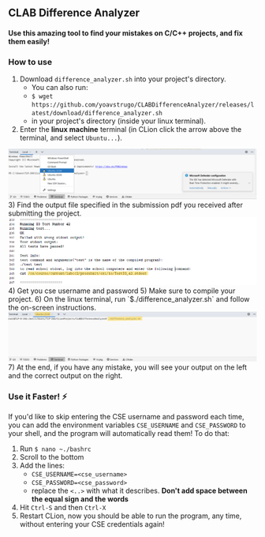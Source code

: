 ## CLAB Difference Analyzer

#### Use this amazing tool to find your mistakes on C/C++ projects, and fix them easily!

### How to use
1) Download `difference_analyzer.sh` into your project's directory.
   * You can also run:
   * `$ wget https://github.com/yoavstrugo/CLABDifferenceAnalyzer/releases/latest/download/difference_analyzer.sh`
   * in your project's directory (inside your linux terminal).
2) Enter the <b>linux machine</b> terminal (in CLion click the arrow above 
   the terminal, and select `Ubuntu...`).
<img src="./res/editor.png">
3) Find the output file specified in the submission pdf you received after 
   submitting the project.
<img src="./res/stdout.png">
4) Get you cse username and password
5) Make sure to compile your project.
6) On the linux terminal, run `$./difference_analyzer.sh` and follow the 
   on-screen instructions.
<img src="./res/running.png">
7) At the end, if you have any mistake, you will see your output on the left 
   and the correct output on the right.

### Use it Faster! ⚡
If you'd like to skip entering the CSE username and password each time, you 
can add the environment variables `CSE_USERNAME` and `CSE_PASSWORD` to your 
shell, and the program will automatically read them!
To do that:
1) Run `$ nano ~./bashrc`
2) Scroll to the bottom
3) Add the lines:
   * `CSE_USERNAME=<cse_username>`
   * `CSE_PASSWORD=<cse_password>`
   * replace the `<..>` with what it describes. <b>Don't add space between 
     the equal sign and the words</b>
4) Hit `Ctrl-S` and then `Ctrl-X`
5) Restart CLion, now you should be able to run the program, any time, 
   without entering your CSE credentials again!